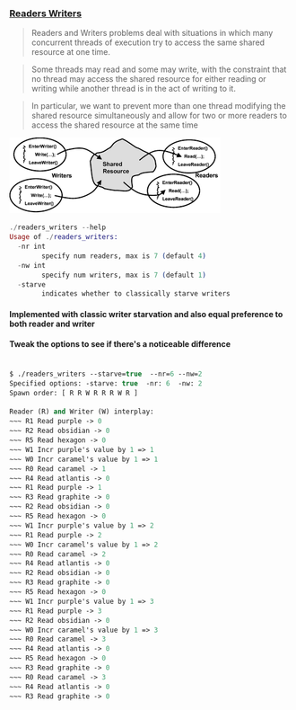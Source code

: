 ### [Readers Writers](https://en.wikipedia.org/wiki/Readers%E2%80%93writers_problem) 

> Readers and Writers problems deal with situations in which many concurrent threads of execution try to access the same shared resource at one time.

> Some threads may read and some may write, with the constraint that no thread may access the shared resource for either reading or writing while another 
> thread is in the act of writing to it. 

> In particular, we want to prevent more than one thread modifying the shared resource simultaneously and allow for two or more readers to access the 
> shared resource at the same time

![Picture](https://github.com/brpandey/readers_writers/blob/main/shared.png?raw=true)

```elixir
./readers_writers --help
Usage of ./readers_writers:
  -nr int
    	specify num readers, max is 7 (default 4)
  -nw int
    	specify num writers, max is 7 (default 1)
  -starve
    	indicates whether to classically starve writers
```

#### Implemented with classic writer starvation and also equal preference to both reader and writer
#### Tweak the options to see if there's a noticeable difference

```ocaml

$ ./readers_writers --starve=true  --nr=6 --nw=2
Specified options: -starve: true  -nr: 6  -nw: 2
Spawn order: [ R R W R R R W R ]

Reader (R) and Writer (W) interplay:
~~~ R1 Read purple -> 0
~~~ R2 Read obsidian -> 0
~~~ R5 Read hexagon -> 0
~~~ W1 Incr purple's value by 1 => 1
~~~ W0 Incr caramel's value by 1 => 1
~~~ R0 Read caramel -> 1
~~~ R4 Read atlantis -> 0
~~~ R1 Read purple -> 1
~~~ R3 Read graphite -> 0
~~~ R2 Read obsidian -> 0
~~~ R5 Read hexagon -> 0
~~~ W1 Incr purple's value by 1 => 2
~~~ R1 Read purple -> 2
~~~ W0 Incr caramel's value by 1 => 2
~~~ R0 Read caramel -> 2
~~~ R4 Read atlantis -> 0
~~~ R2 Read obsidian -> 0
~~~ R3 Read graphite -> 0
~~~ R5 Read hexagon -> 0
~~~ W1 Incr purple's value by 1 => 3
~~~ R1 Read purple -> 3
~~~ R2 Read obsidian -> 0
~~~ W0 Incr caramel's value by 1 => 3
~~~ R0 Read caramel -> 3
~~~ R4 Read atlantis -> 0
~~~ R5 Read hexagon -> 0
~~~ R3 Read graphite -> 0
~~~ R0 Read caramel -> 3
~~~ R4 Read atlantis -> 0
~~~ R3 Read graphite -> 0
```

